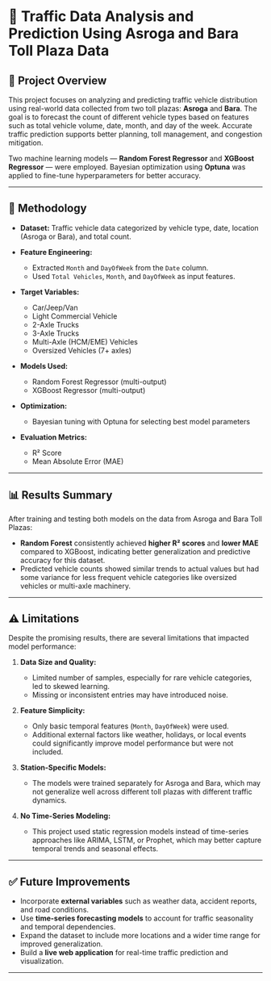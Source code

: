 

# 🚦 Traffic Data Analysis and Prediction Using Asroga and Bara Toll Plaza Data

## 📌 Project Overview

This project focuses on analyzing and predicting traffic vehicle distribution using real-world data collected from two toll plazas: **Asroga** and **Bara**. The goal is to forecast the count of different vehicle types based on features such as total vehicle volume, date, month, and day of the week. Accurate traffic prediction supports better planning, toll management, and congestion mitigation.

Two machine learning models — **Random Forest Regressor** and **XGBoost Regressor** — were employed. Bayesian optimization using **Optuna** was applied to fine-tune hyperparameters for better accuracy.

---

## 🧠 Methodology

* **Dataset:** Traffic vehicle data categorized by vehicle type, date, location (Asroga or Bara), and total count.
* **Feature Engineering:**

  * Extracted `Month` and `DayOfWeek` from the `Date` column.
  * Used `Total Vehicles`, `Month`, and `DayOfWeek` as input features.
* **Target Variables:**

  * Car/Jeep/Van
  * Light Commercial Vehicle
  * 2-Axle Trucks
  * 3-Axle Trucks
  * Multi-Axle (HCM/EME) Vehicles
  * Oversized Vehicles (7+ axles)
* **Models Used:**

  * Random Forest Regressor (multi-output)
  * XGBoost Regressor (multi-output)
* **Optimization:**

  * Bayesian tuning with Optuna for selecting best model parameters
* **Evaluation Metrics:**

  * R² Score
  * Mean Absolute Error (MAE)

---

## 📊 Results Summary

After training and testing both models on the data from Asroga and Bara Toll Plazas:

* **Random Forest** consistently achieved **higher R² scores** and **lower MAE** compared to XGBoost, indicating better generalization and predictive accuracy for this dataset.
* Predicted vehicle counts showed similar trends to actual values but had some variance for less frequent vehicle categories like oversized vehicles or multi-axle machinery.

---

## ⚠️ Limitations

Despite the promising results, there are several limitations that impacted model performance:

1. **Data Size and Quality:**

   * Limited number of samples, especially for rare vehicle categories, led to skewed learning.
   * Missing or inconsistent entries may have introduced noise.

2. **Feature Simplicity:**

   * Only basic temporal features (`Month`, `DayOfWeek`) were used.
   * Additional external factors like weather, holidays, or local events could significantly improve model performance but were not included.

3. **Station-Specific Models:**

   * The models were trained separately for Asroga and Bara, which may not generalize well across different toll plazas with different traffic dynamics.

4. **No Time-Series Modeling:**

   * This project used static regression models instead of time-series approaches like ARIMA, LSTM, or Prophet, which may better capture temporal trends and seasonal effects.

---

## ✅ Future Improvements

* Incorporate **external variables** such as weather data, accident reports, and road conditions.
* Use **time-series forecasting models** to account for traffic seasonality and temporal dependencies.
* Expand the dataset to include more locations and a wider time range for improved generalization.
* Build a **live web application** for real-time traffic prediction and visualization.

---

